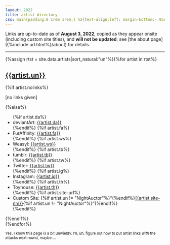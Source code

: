 ```yaml
---
layout: 2022
title: artist directory
css: main{padding:0 1rem 1rem;} h2{text-align:left; margin-bottom:-.95em; padding-top:.25rem;} h2 a{text-decoration:none;} .box{max-width:35rem; padding:1em .05em;} .box p{margin:0;} small{font-size:.85em;} @media only screen and (min-width:575px){h2{padding-right:8em;}}
---
```

Links are up-to-date as of **August 3, 2022**, copied as they appear onsite (including custom site titles), and **will not be updated**; see [the about page]({%include url.html%}/about) for details.

----

{%assign rtst = site.data.artists|sort_natural:"un"%}{%for artist in rtst%}<article id="{{artist.un}}"><h2><a href="https://artfight.net/~{{artist.un}}">{{artist.un}}</a></h2><div class="box">{%if artist.nolinks%}<p>[no links given]</p>{%else%}<ul>
	{%if artist.da%}<li>deviantArt: <a href="https://{{artist.da}}.deviantart.com/">{{artist.da}}</a></li>{%endif%}
	{%if artist.fa%}<li>FurAffinity: <a href="https://www.furaffinity.net/user/{{artist.fa}}">{{artist.fa}}</a></li>{%endif%}
	{%if artist.ws%}<li>Weasyl: <a href="https://www.weasyl.com/~{{artist.ws}}">{{artist.ws}}</a></li>{%endif%}
	{%if artist.tb%}<li>tumblr: <a href="https://{{artist.tb}}.tumblr.com/">{{artist.tb}}</a></li>{%endif%}
	{%if artist.tw%}<li>Twitter: <a href="https://twitter.com/{{artist.tw}}">{{artist.tw}}</a></li>{%endif%}
	{%if artist.ig%}<li>Instagram: <a href="https://instagram.com/{{artist.ig}}">{{artist.ig}}</a></li>{%endif%}
	{%if artist.th%}<li>Toyhouse: <a href="https://toyhou.se/{{artist.th}}">{{artist.th}}</a></li>{%endif%}
	{%if artist.site-url%}<li>Custom Site: {%if artist.un != "NightAuctor"%}“{%endif%}<a href="{{artist.site-url}}">{{artist.site-nm}}</a>{%if artist.un != "NightAuctor"%}”{%endif%}</li>{%endif%}
</ul>{%endif%}</div></article>{%endfor%}

<small>Yes, I know this page is a bit unwieldy. I'll, uh, figure out how to put artist links *with* the attacks next round, maybe....</small> 